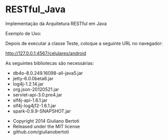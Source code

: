 RESTful_Java
============

Implementação da Arquitetura RESTful em Java

Exemplo de Uso:

Depois de executar a classe Teste, coloque a seguinte URL no navegador:

http://127.0.0.1:4567/celulares/android

As seguintes bibliotecas são necessárias:

 - db4o-8.0.249.16098-all-java5.jar
 - jetty-6.0.0beta6.jar
 - log4j-1.2.14.jar
 - org.json-20120521.jar
 - servlet-api-3.0.pre4.jar
 - slf4j-api-1.6.1.jar
 - slf4j-log4j12-1.6.1.jar
 - spark-0.9.9-SNAPSHOT.jar

* Copyright 2014 Giuliano Bertoti 
* Released under the MIT license 
* github.com/giulianobertoti
